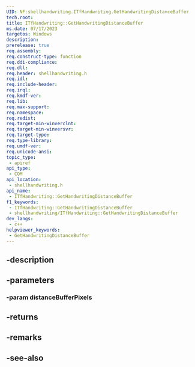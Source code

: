 ```yaml
---
UID: NF:shellhandwriting.ITfHandwriting.GetHandwritingDistanceBuffer
tech.root: 
title: ITfHandwriting::GetHandwritingDistanceBuffer
ms.date: 07/17/2023
targetos: Windows
description: 
prerelease: true
req.assembly: 
req.construct-type: function
req.ddi-compliance: 
req.dll: 
req.header: shellhandwriting.h
req.idl: 
req.include-header: 
req.irql: 
req.kmdf-ver: 
req.lib: 
req.max-support: 
req.namespace: 
req.redist: 
req.target-min-winverclnt: 
req.target-min-winversvr: 
req.target-type: 
req.type-library: 
req.umdf-ver: 
req.unicode-ansi: 
topic_type:
 - apiref
api_type:
 - COM
api_location:
 - shellhandwriting.h
api_name:
 - ITfHandwriting::GetHandwritingDistanceBuffer
f1_keywords:
 - ITfHandwriting::GetHandwritingDistanceBuffer
 - shellhandwriting/ITfHandwriting::GetHandwritingDistanceBuffer
dev_langs:
 - c++
helpviewer_keywords:
 - GetHandwritingDistanceBuffer
---
```


## -description

## -parameters

### -param distanceBufferPixels

## -returns

## -remarks

## -see-also

